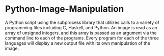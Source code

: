 # Python-Image-Manipulation
A Python script using the subprocess library that utilizes calls to a variety of programming files including C, Haskell, and Python. An image is read as an array of unsigned integers, and this array is passed as an argument via the command line to each of the programs. Every program for each of the three languages will display a new output file with its own manipulation of the image.
